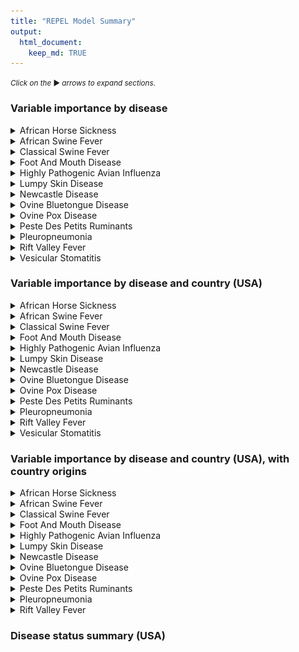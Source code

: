 ```yaml
---
title: "REPEL Model Summary"
output: 
  html_document:
    keep_md: TRUE
---
```


<small>_Click on the_ ▶ _︎arrows to expand sections._</small>



### Variable importance by disease




<details>
<summary>African Horse Sickness</summary>
![](repel-model-summary_files/figure-html/vi-by-disease-plots-1-1.png)<!-- -->
</details>
<details>
<summary>African Swine Fever</summary>
![](repel-model-summary_files/figure-html/vi-by-disease-plots-2-1.png)<!-- -->
</details>
<details>
<summary>Classical Swine Fever</summary>
![](repel-model-summary_files/figure-html/vi-by-disease-plots-3-1.png)<!-- -->
</details>
<details>
<summary>Foot And Mouth Disease</summary>
![](repel-model-summary_files/figure-html/vi-by-disease-plots-4-1.png)<!-- -->
</details>
<details>
<summary>Highly Pathogenic Avian Influenza</summary>
![](repel-model-summary_files/figure-html/vi-by-disease-plots-5-1.png)<!-- -->
</details>
<details>
<summary>Lumpy Skin Disease</summary>
![](repel-model-summary_files/figure-html/vi-by-disease-plots-6-1.png)<!-- -->
</details>
<details>
<summary>Newcastle Disease</summary>
![](repel-model-summary_files/figure-html/vi-by-disease-plots-7-1.png)<!-- -->
</details>
<details>
<summary>Ovine Bluetongue Disease</summary>
![](repel-model-summary_files/figure-html/vi-by-disease-plots-8-1.png)<!-- -->
</details>
<details>
<summary>Ovine Pox Disease</summary>
![](repel-model-summary_files/figure-html/vi-by-disease-plots-9-1.png)<!-- -->
</details>
<details>
<summary>Peste Des Petits Ruminants</summary>
![](repel-model-summary_files/figure-html/vi-by-disease-plots-10-1.png)<!-- -->
</details>
<details>
<summary>Pleuropneumonia</summary>
![](repel-model-summary_files/figure-html/vi-by-disease-plots-11-1.png)<!-- -->
</details>
<details>
<summary>Rift Valley Fever</summary>
![](repel-model-summary_files/figure-html/vi-by-disease-plots-12-1.png)<!-- -->
</details>
<details>
<summary>Vesicular Stomatitis</summary>
![](repel-model-summary_files/figure-html/vi-by-disease-plots-13-1.png)<!-- -->
</details>

### Variable importance by disease and country (USA)




<details>
<summary>African Horse Sickness</summary>
![](repel-model-summary_files/figure-html/vi-by-disease-usa-plots-1-1.png)<!-- -->
</details>
<details>
<summary>African Swine Fever</summary>
![](repel-model-summary_files/figure-html/vi-by-disease-usa-plots-2-1.png)<!-- -->
</details>
<details>
<summary>Classical Swine Fever</summary>
![](repel-model-summary_files/figure-html/vi-by-disease-usa-plots-3-1.png)<!-- -->
</details>
<details>
<summary>Foot And Mouth Disease</summary>
![](repel-model-summary_files/figure-html/vi-by-disease-usa-plots-4-1.png)<!-- -->
</details>
<details>
<summary>Highly Pathogenic Avian Influenza</summary>
![](repel-model-summary_files/figure-html/vi-by-disease-usa-plots-5-1.png)<!-- -->
</details>
<details>
<summary>Lumpy Skin Disease</summary>
![](repel-model-summary_files/figure-html/vi-by-disease-usa-plots-6-1.png)<!-- -->
</details>
<details>
<summary>Newcastle Disease</summary>
![](repel-model-summary_files/figure-html/vi-by-disease-usa-plots-7-1.png)<!-- -->
</details>
<details>
<summary>Ovine Bluetongue Disease</summary>
![](repel-model-summary_files/figure-html/vi-by-disease-usa-plots-8-1.png)<!-- -->
</details>
<details>
<summary>Ovine Pox Disease</summary>
![](repel-model-summary_files/figure-html/vi-by-disease-usa-plots-9-1.png)<!-- -->
</details>
<details>
<summary>Peste Des Petits Ruminants</summary>
![](repel-model-summary_files/figure-html/vi-by-disease-usa-plots-10-1.png)<!-- -->
</details>
<details>
<summary>Pleuropneumonia</summary>
![](repel-model-summary_files/figure-html/vi-by-disease-usa-plots-11-1.png)<!-- -->
</details>
<details>
<summary>Rift Valley Fever</summary>
![](repel-model-summary_files/figure-html/vi-by-disease-usa-plots-12-1.png)<!-- -->
</details>
<details>
<summary>Vesicular Stomatitis</summary>
![](repel-model-summary_files/figure-html/vi-by-disease-usa-plots-13-1.png)<!-- -->
</details>


### Variable importance by disease and country (USA), with country origins




<details>
<summary>African Horse Sickness</summary>
![](repel-model-summary_files/figure-html/vi-by-disease-country-origin-plots-1-1.png)<!-- -->
</details>
<details>
<summary>African Swine Fever</summary>
![](repel-model-summary_files/figure-html/vi-by-disease-country-origin-plots-2-1.png)<!-- -->
</details>
<details>
<summary>Classical Swine Fever</summary>
![](repel-model-summary_files/figure-html/vi-by-disease-country-origin-plots-3-1.png)<!-- -->
</details>
<details>
<summary>Foot And Mouth Disease</summary>
![](repel-model-summary_files/figure-html/vi-by-disease-country-origin-plots-4-1.png)<!-- -->
</details>
<details>
<summary>Highly Pathogenic Avian Influenza</summary>
![](repel-model-summary_files/figure-html/vi-by-disease-country-origin-plots-5-1.png)<!-- -->
</details>
<details>
<summary>Lumpy Skin Disease</summary>
![](repel-model-summary_files/figure-html/vi-by-disease-country-origin-plots-6-1.png)<!-- -->
</details>
<details>
<summary>Newcastle Disease</summary>
![](repel-model-summary_files/figure-html/vi-by-disease-country-origin-plots-7-1.png)<!-- -->
</details>
<details>
<summary>Ovine Bluetongue Disease</summary>
![](repel-model-summary_files/figure-html/vi-by-disease-country-origin-plots-8-1.png)<!-- -->
</details>
<details>
<summary>Ovine Pox Disease</summary>
![](repel-model-summary_files/figure-html/vi-by-disease-country-origin-plots-9-1.png)<!-- -->
</details>
<details>
<summary>Peste Des Petits Ruminants</summary>
![](repel-model-summary_files/figure-html/vi-by-disease-country-origin-plots-10-1.png)<!-- -->
</details>
<details>
<summary>Pleuropneumonia</summary>
![](repel-model-summary_files/figure-html/vi-by-disease-country-origin-plots-11-1.png)<!-- -->
</details>
<details>
<summary>Rift Valley Fever</summary>
![](repel-model-summary_files/figure-html/vi-by-disease-country-origin-plots-12-1.png)<!-- -->
</details>

### Disease status summary (USA)





